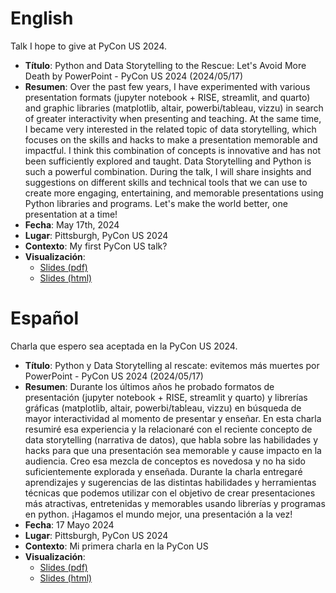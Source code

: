 # English
Talk I hope to give at PyCon US 2024.
* **Título**: Python and Data Storytelling to the Rescue: Let's Avoid More Death by PowerPoint - PyCon US 2024 (2024/05/17)
* **Resumen**: Over the past few years, I have experimented with various presentation formats (jupyter notebook + RISE, streamlit, and quarto) and graphic libraries (matplotlib, altair, powerbi/tableau, vizzu) in search of greater interactivity when presenting and teaching. At the same time, I became very interested in the related topic of data storytelling, which focuses on the skills and hacks to make a presentation memorable and impactful. I think this combination of concepts is innovative and has not been sufficiently explored and taught. Data Storytelling and Python is such a powerful combination. During the talk, I will share insights and suggestions on different skills and technical tools that we can use to create more engaging, entertaining, and memorable presentations using Python libraries and programs. Let's make the world better, one presentation at a time!
* **Fecha**: May 17th, 2024
* **Lugar**: Pittsburgh, PyCon US 2024
* **Contexto**: My first PyCon US talk?
* **Visualización**: 
  * [Slides (pdf)](https://github.com/sebastiandres/talk_2023_11_25_pycon_chile/raw/main/slides-eng.pdf)
  * [Slides (html)](https://github.com/sebastiandres/talk_2023_11_25_pycon_chile/raw/main/slides-eng.html)


# Español
Charla que espero sea aceptada en la PyCon US 2024.

* **Título**: Python y Data Storytelling al rescate: evitemos más muertes por PowerPoint - PyCon US 2024 (2024/05/17)
* **Resumen**: Durante los últimos años he probado formatos de presentación (jupyter notebook + RISE, streamlit y quarto) y librerías gráficas (matplotlib, altair, powerbi/tableau, vizzu) en búsqueda de mayor interactividad al momento de presentar y enseñar. En esta charla resumiré esa experiencia y la relacionaré con el reciente concepto de data storytelling (narrativa de datos), que habla sobre las habilidades y hacks para que una presentación sea memorable y cause impacto en la audiencia. Creo esa mezcla de conceptos es novedosa y no ha sido suficientemente explorada y enseñada. Durante la charla entregaré aprendizajes y sugerencias de las distintas habilidades y herramientas técnicas que podemos utilizar con el objetivo de crear presentaciones más atractivas, entretenidas y memorables usando librerías y programas en python. ¡Hagamos el mundo mejor, una presentación a la vez!
* **Fecha**: 17 Mayo 2024
* **Lugar**: Pittsburgh, PyCon US 2024
* **Contexto**: Mi primera charla en la PyCon US
* **Visualización**: 
  * [Slides (pdf)](https://github.com/sebastiandres/talk_2023_11_25_pycon_chile/raw/main/slides-esp.pdf)
  * [Slides (html)](https://github.com/sebastiandres/talk_2023_11_25_pycon_chile/raw/main/slides-esp.html)

